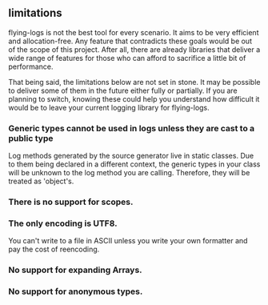 ## limitations 
flying-logs is not the best tool for every scenario. It aims to be very efficient and allocation-free. Any feature that contradicts these goals would be out of the scope of this project. After all, there are already libraries that deliver a wide range of features for those who can afford to sacrifice a little bit of performance.

That being said, the limitations below are not set in stone. It may be possible to deliver some of them in the future either fully or partially. If you are planning to switch, knowing these could help you understand how difficult it would be to leave your current logging library for flying-logs.

### Generic types cannot be used in logs unless they are cast to a public type
Log methods generated by the source generator live in static classes. Due to them being declared in a different context, the generic types in your class will be unknown to the log method you are calling. Therefore, they will be treated as 'object's.

### There is no support for scopes.

### The only encoding is UTF8.
You can't write to a file in ASCII unless you write your own formatter and pay the cost of reencoding.

### No support for expanding Arrays.

### No support for anonymous types.